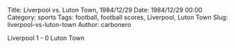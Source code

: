 Title: Liverpool vs. Luton Town, 1984/12/29
Date: 1984/12/29 00:00
Category: sports
Tags: football, football scores, Liverpool, Luton Town
Slug: liverpool-vs-luton-town
Author: carbonero


Liverpool 1 - 0 Luton Town
